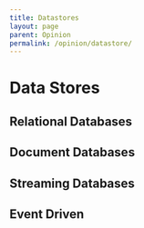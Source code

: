 ```yaml
---
title: Datastores 
layout: page 
parent: Opinion
permalink: /opinion/datastore/
---
```


# Data Stores

## Relational Databases

## Document Databases

## Streaming Databases

## Event Driven 